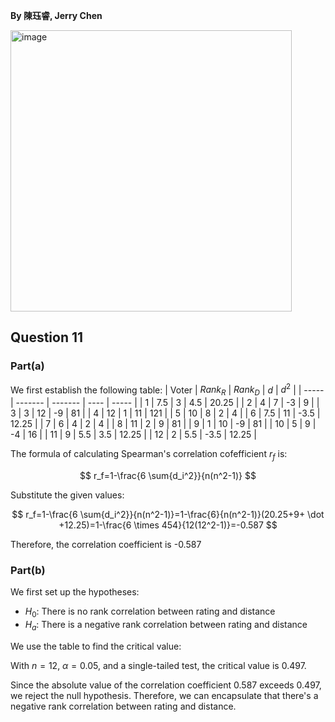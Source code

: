 **By 陳珏睿, Jerry Chen**

<img width="450" alt="image" src="https://github.com/user-attachments/assets/b7f13e9e-fce6-4b6d-8ca7-ac1d5af95a48" />

## Question 11
### Part(a)
We first establish the following table:
| Voter | $Rank_R$ | $Rank_D$ | $d$    | $d^2$    |
| ----- | ------- | ------- | ---- | ----- |
| 1     | 7.5     | 3       | 4.5  | 20.25 |
| 2     | 4       | 7       | -3   | 9     |
| 3     | 3       | 12      | -9   | 81    |
| 4     | 12      | 1       | 11   | 121   |
| 5     | 10      | 8       | 2    | 4     |
| 6     | 7.5     | 11      | -3.5 | 12.25 |
| 7     | 6       | 4       | 2    | 4     |
| 8     | 11      | 2       | 9    | 81    |
| 9     | 1       | 10      | -9   | 81    |
| 10    | 5       | 9       | -4   | 16    |
| 11    | 9       | 5.5     | 3.5  | 12.25 |
| 12    | 2       | 5.5     | -3.5 | 12.25 |

The formula of calculating Spearman's correlation cofefficient $r_f$ is:

$$
r_f=1-\frac{6 \sum{d_i^2}}{n(n^2-1)}
$$

Substitute the given values:

$$
r_f=1-\frac{6 \sum{d_i^2}}{n(n^2-1)}=1-\frac{6}{n(n^2-1)}(20.25+9+ \dot +12.25)=1-\frac{6 \times 454}{12(12^2-1)}=-0.587
$$

Therefore, the correlation coefficient is -0.587

### Part(b)
We first set up the hypotheses:
- $H_0$: There is no rank correlation between rating and distance
- $H_a$: There is a negative rank correlation between rating and distance

We use the table to find the critical value:

With $n=12$, $\alpha=0.05$, and a single-tailed test, the critical value is 0.497.

Since the absolute value of the correlation coefficient 0.587 exceeds 0.497, we reject the null hypothesis. 
Therefore, we can encapsulate that there's a negative rank correlation between rating and distance.
